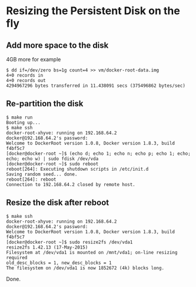 # Resizing the Persistent Disk on the fly

## Add more space to the disk

4GB more for example

```
$ dd if=/dev/zero bs=1g count=4 >> vm/docker-root-data.img
4+0 records in
4+0 records out
4294967296 bytes transferred in 11.438091 secs (375496862 bytes/sec)
```

## Re-partition the disk

```
$ make run
Booting up...
$ make ssh
docker-root-xhyve: running on 192.168.64.2
docker@192.168.64.2's password: 
Welcome to DockerRoot version 1.0.8, Docker version 1.8.3, build f4bf5c7
[docker@docker-root ~]$ (echo d; echo 1; echo n; echo p; echo 1; echo; echo; echo w) | sudo fdisk /dev/vda
[docker@docker-root ~]$ sudo reboot
reboot[264]: Executing shutdown scripts in /etc/init.d
Saving random seed... done.
reboot[264]: reboot
Connection to 192.168.64.2 closed by remote host.
```

## Resize the disk after reboot

```
$ make ssh
docker-root-xhyve: running on 192.168.64.2
docker@192.168.64.2's password: 
Welcome to DockerRoot version 1.0.8, Docker version 1.8.3, build f4bf5c7
[docker@docker-root ~]$ sudo resize2fs /dev/vda1
resize2fs 1.42.13 (17-May-2015)
Filesystem at /dev/vda1 is mounted on /mnt/vda1; on-line resizing required
old_desc_blocks = 1, new_desc_blocks = 1
The filesystem on /dev/vda1 is now 1852672 (4k) blocks long.

```

Done.
